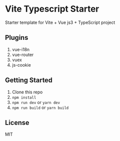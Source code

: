 # Vite Typescript Starter

Starter template for Vite + Vue js3 + TypeScript project
## Plugins
1. vue-i18n 
2. vue-router
3. vuex
4. js-cookie

## Getting Started

1. Clone this repo
2. `npm install`
3. `npm run dev` or `yarn dev`
4. `npm run build` or `yarn build`

## License

MIT

